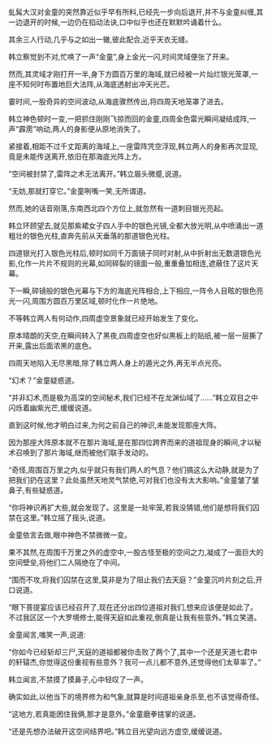 
虬髯大汉对金童的突然靠近似乎早有所料,已经先一步向后退开,并不与金童纠缠,其一边退开的时候,一边仍在掐动法诀,口中似乎也还在默默吟诵着什么。

其余三人行动,几乎与之如出一辙,彼此配合,近乎天衣无缝。

韩立察觉到不对,忙唤了一声“金童”,身上金光一闪,时间灵域便张了开来。

然而,其灵域才刚打开一半,身下方圆百万里的海域,就已经被一片灿烂银光笼罩,一座不知何时布置地巨大法阵,从海底透射出冲天光芒。

霎时间,一股奇异的空间波动,从海底骤然传出,将四周天地笼罩了进去。

韩立神色顿时一变,一把抓住刚刚飞掠而回的金童,四周金色雷光瞬间凝结成阵,一声“霹雳”响动,两人的身影便从原地消失了。

紧接着,相距不过千丈距离的海域上,一座雷阵凭空浮现,韩立两人的身影再次显现,竟是未能传送离开,依旧在那海底光阵上方。

“空间被封禁了,雷阵之术无法离开。”韩立眉头微蹙,说道。

“无妨,那就打穿它。”金童咧嘴一笑,无所谓道。

然而,她的话音刚落,东南西北四个方位上,就忽然有一道刺目银光亮起。

韩立环顾望去,就见那紫裙女子四人手中的银色光镜,全都大放光明,从中喷涌出一道粗壮的银色光柱,直奔先前从天垂落的那道银色光柱。

四道银光打入银色光柱后,顿时如同千万面镜子同时对射,从中折射出无数道银色光影,化作一片片不规则的光幕,如同碎裂的镜面一般,重重叠加相连,遮蔽住了这片天幕。

下一瞬,碎镜般的银色光幕与下方的海底光阵相合,上下相应,一阵令人目眩的银色亮光一闪,周围方圆百万里区域,顿时化作一片绝地。

不等韩立两人有何动作,四周虚空景象就已经开始发生了变化。

原本晴朗的天空,在瞬间转入了黑夜,四周虚空也好似黑板上的贴纸,被一层一层撕了开来,露出后面浓黑的底色。

四周天地陷入无尽黑暗,除了韩立两人身上的遁光之外,再无半点光亮。

“幻术？”金童疑惑道。

“并非幻术,而是极为高深的空间秘术,我们已经不在龙渊仙域了……”韩立双目之中闪烁着幽紫光芒,缓缓说道。

直到这时候,他才明白过来,为何之前自己的神识,未能发现那座大阵。

因为那座大阵原本就不在那片海域,是在那四位跨界而来的道祖现身的瞬间,才以秘术召唤到了那片海域,继而被他们联手发动的。

“奇怪,周围百万里之内,似乎就只有我们两人的气息？他们搞这么大动静,就是为了把我们扔在这里？此处虽然天地灵气禁绝,可对我们也没有太大影响。”金童皱了皱鼻子,有些疑惑道。

“你将神识再扩大些,就会发现了。这里是一处牢笼,若我没猜错,他们是想将我们囚禁在这里。”韩立摇了摇头,说道。

金童依言去做,眼中神色不禁微微一变。

果不其然,在周围千万里之外的虚空中,一股古怪至极的空间之力,凝成了一面巨大的空间壁垒,将他们二人隔绝在了中间。

“围而不攻,将我们囚禁在这里,莫非是为了阻止我们去天庭？”金童沉吟片刻之后,开口说道。

“眼下菩提宴应该已经召开了,现在还分出四位道祖对我们,想来应该便是如此了。不过我区区一个大罗境修士,能得天庭如此重视,倒真是让我有些意外。”韩立笑道。

金童闻言,嗤笑一声,说道:

“你如今已经斩却三尸,天庭的道祖都被你击败了两个了,其中一个还是天道七君中的轩辕杰,你觉得这份重视有些意外？我可一点儿都不意外,还觉得他们太草率了。”

韩立闻言,不禁摸了摸鼻子,心中轻叹了一声。

确实如此,以他当下的境界修为和气象,就算是时间道祖亲身杀至,也不该觉得奇怪。

“这地方,若真能困住我俩,那才是意外。”金童磨拳搓掌的说道。

“还是先想办法破开这空间结界吧。”韩立目光望向远方虚空,缓缓说道。